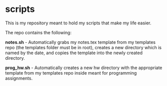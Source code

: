 # scripts

This is my repository meant to hold my scripts that make my life easier.

The repo contains the following:

**notes.sh** - Automatically grabs my notes.tex template from my templates repo (the templates folder must be in root), creates a new directory which is named by the date, and copies the template into the newly created directory.

**prog\_hw.sh** - Automatically creates a new hw directory with the appropriate template from my templates repo inside meant for programming assignments.
